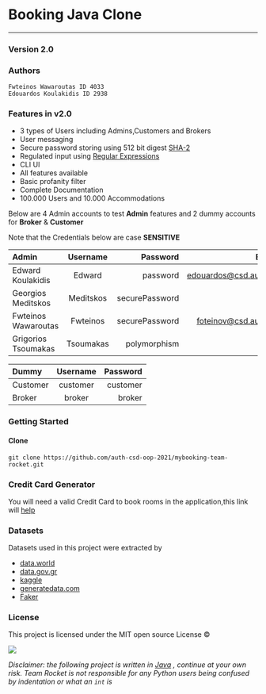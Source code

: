 # Booking Java Clone

-------

### Version 2.0

### Authors

    Fwteinos Wawaroutas ID 4033
    Edouardos Koulakidis ID 2938

### Features in v2.0

* 3 types of Users including Admins,Customers and Brokers
* User messaging
* Secure password storing using 512 bit digest [SHA-2](https://en.wikipedia.org/wiki/SHA-2)
* Regulated input using [Regular Expressions](https://en.wikipedia.org/wiki/Regular_expression)
* CLI UI
* All features available
* Basic profanity filter
* Complete Documentation
* 100.000 Users and 10.000 Accommodations

Below are 4 Admin accounts to test __Admin__ features and 2 dummy accounts for __Broker__ & __Customer__

Note that the Credentials below are case __SENSITIVE__

| Admin                 | Username    | Password        | Email                  |
| :---                  |    :----:   |          ---:   | ---:                   |   
| Edward Koulakidis     | Edward      | password        | edouardos@csd.auth.gr  |   
| Georgios Meditskos    | Meditskos   | securePassword  | -                      |
| Fwteinos Wawaroutas   | Fwteinos    | securePassword  | foteinov@csd.auth.gr   |
| Grigorios Tsoumakas   | Tsoumakas   | polymorphism    | -                      |

| Dummy   | Username | Password|
| :---    | :----:   | ---:    |
| Customer|customer  |customer |
| Broker  | broker   | broker  |

### Getting Started

#### Clone

`git clone https://github.com/auth-csd-oop-2021/mybooking-team-rocket.git`

### Credit Card Generator

You will need a valid Credit Card to book rooms in the application,this link will [help](https://www.vccgenerator.org/)

### Datasets

Datasets used in this project were extracted by

* [data.world](https://data.world/)
* [data.gov.gr](https://www.data.gov.gr/)
* [kaggle](https://www.kaggle.com/colinmorris/reddit-usernames)
* [generatedata.com](https://generatedata.com/)
* [Faker](https://faker.readthedocs.io/en/master/)

### License

This project is licensed under the MIT open source License &copy;

![](https://cdn.vox-cdn.com/thumbor/Ffrvj4ltYfBKJni5dvdYaaGrGP4=/0x0:1432x1080/920x613/filters:focal(616x165:844x393):format(webp)/cdn.vox-cdn.com/uploads/chorus_image/image/64687982/chrome_2019_07_08_14_17_05.0.jpg)

_Disclaimer: the following project is written
in [Java](https://scontent.fskg4-1.fna.fbcdn.net/v/t1.18169-9/14563499_1116950058340286_6555439546896528327_n.jpg?_nc_cat=110&ccb=1-5&_nc_sid=973b4a&_nc_ohc=BQurIi23UzMAX-Vx47T&_nc_ht=scontent.fskg4-1.fna&oh=d22cb3cb5f00bbc255793e2037b5975c&oe=61C0DD23)
, continue at your own risk. Team Rocket is not responsible for any Python users being confused by indentation or what
an  ```int``` is_
